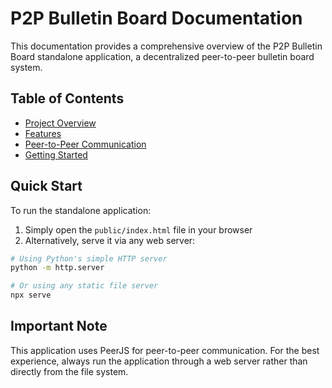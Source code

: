
# P2P Bulletin Board Documentation

This documentation provides a comprehensive overview of the P2P Bulletin Board standalone application, a decentralized peer-to-peer bulletin board system.

## Table of Contents

- [Project Overview](overview.md)
- [Features](features.md)
- [Peer-to-Peer Communication](p2p.md)
- [Getting Started](getting-started.md)

## Quick Start

To run the standalone application:

1. Simply open the `public/index.html` file in your browser
2. Alternatively, serve it via any web server:

```bash
# Using Python's simple HTTP server
python -m http.server

# Or using any static file server
npx serve
```

## Important Note

This application uses PeerJS for peer-to-peer communication. For the best experience, always run the application through a web server rather than directly from the file system.
